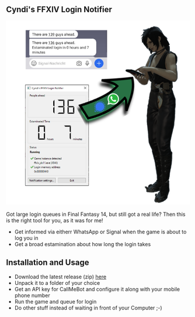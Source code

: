 

## Cyndi's FFXIV Login Notifier

<img style="padding: 0; margin: 0; border: none;" src="xivnotifierartwok.png"/>

Got large login queues in Final Fantasy 14, but still got a real life? Then this is the right tool for you, as it was for me!

* Get informed via eitherr WhatsApp or Signal when the game is about to log you in
* Get a broad estamination about how long the login takes

## Installation and Usage

* Download the latest release (zip) [here](https://github.com/vlohacks/XIVNotifier/releases/latest)
* Unpack it to a folder of your choice
* Get an API key for CallMeBot and configure it along with your mobile phone number 
* Run the game and queue for login
* Do other stuff instead of waiting in front of your Computer ;-)

